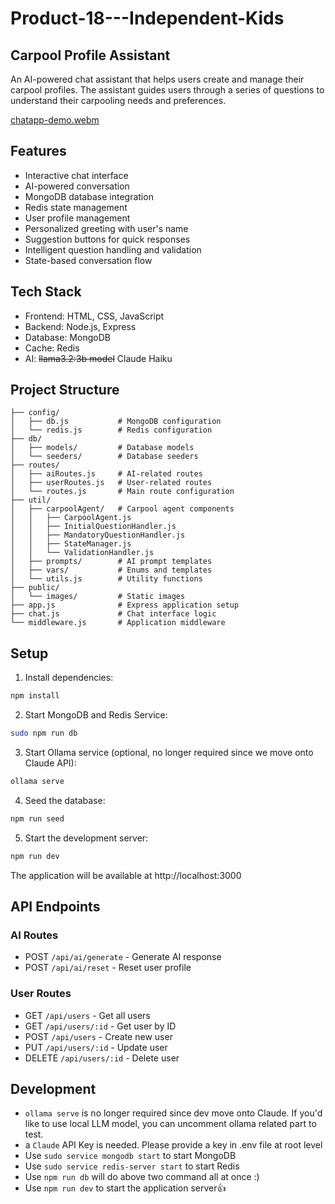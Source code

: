 # Product-18---Independent-Kids

## Carpool Profile Assistant
An AI-powered chat assistant that helps users create and manage their carpool profiles.
The assistant guides users through a series of questions to understand their carpooling needs and preferences.


[chatapp-demo.webm](https://github.com/user-attachments/assets/3ed06002-e6d5-44c2-b9f4-4cd708d8df2a)


## Features

- Interactive chat interface
- AI-powered conversation
- MongoDB database integration
- Redis state management
- User profile management
- Personalized greeting with user's name
- Suggestion buttons for quick responses
- Intelligent question handling and validation
- State-based conversation flow

## Tech Stack

- Frontend: HTML, CSS, JavaScript
- Backend: Node.js, Express
- Database: MongoDB
- Cache: Redis
- AI: ~~llama3.2:3b model~~ Claude Haiku

## Project Structure

```
├── config/
│   ├── db.js           # MongoDB configuration
│   └── redis.js        # Redis configuration
├── db/
│   ├── models/         # Database models
│   └── seeders/        # Database seeders
├── routes/
│   ├── aiRoutes.js     # AI-related routes
│   ├── userRoutes.js   # User-related routes
│   └── routes.js       # Main route configuration
├── util/
│   ├── carpoolAgent/   # Carpool agent components
│   │   ├── CarpoolAgent.js
│   │   ├── InitialQuestionHandler.js
│   │   ├── MandatoryQuestionHandler.js
│   │   ├── StateManager.js
│   │   └── ValidationHandler.js
│   ├── prompts/        # AI prompt templates
│   ├── vars/           # Enums and templates
│   └── utils.js        # Utility functions
├── public/
│   └── images/         # Static images
├── app.js              # Express application setup
├── chat.js             # Chat interface logic
└── middleware.js       # Application middleware
```

## Setup

1. Install dependencies:
```bash
npm install
```

2. Start MongoDB and Redis Service:
```bash
sudo npm run db
```

3. Start Ollama service (optional, no longer required since we move onto Claude API):
```bash
ollama serve
```

4. Seed the database:
```bash
npm run seed
```

5. Start the development server:
```bash
npm run dev
```

The application will be available at http://localhost:3000

## API Endpoints

### AI Routes
- POST `/api/ai/generate` - Generate AI response
- POST `/api/ai/reset` - Reset user profile

### User Routes
- GET `/api/users` - Get all users
- GET `/api/users/:id` - Get user by ID
- POST `/api/users` - Create new user
- PUT `/api/users/:id` - Update user
- DELETE `/api/users/:id` - Delete user

## Development
- `ollama serve` is no longer required since dev move onto Claude. If you'd like to use local LLM model, you can uncomment ollama related part to test.
- a `Claude` API Key is needed. Please provide a key in .env file at root level
- Use `sudo service mongodb start` to start MongoDB
- Use `sudo service redis-server start` to start Redis
- Use `npm run db` will do above two command all at once :)
- Use `npm run dev` to start the application server👍
